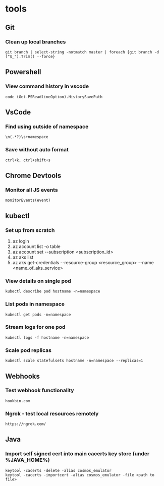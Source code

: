 # tools

## Git

### Clean up local branches
`git branch | select-string -notmatch master | foreach {git branch -d ("$_").Trim() --force}`

## Powershell

### View command history in vscode
`code (Get-PSReadlineOption).HistorySavePath`

## VsCode

### Find using outside of namespace
`\n(.*?)\s+namespace`

### Save without auto format
`ctrl+k, ctrl+shift+s`

## Chrome Devtools

### Monitor all JS events
`monitorEvents(event)`

## kubectl

### Set up from scratch
1. az login
2. az account list -o table
3. az account set --subscription <subscription_id>
4. az aks list
5. az aks get-credentials --resource-group <resource_group> --name <name_of_aks_service>

### View details on single pod
`kubectl describe pod hostname -n=namespace`

### List pods in namespace
`kubectl get pods -n=namespace`

### Stream logs for one pod
`kubectl logs -f hostname -n=namespace`

### Scale pod replicas
`kubectl scale statefulsets hostname -n=namespace --replicas=1`

## Webhooks

### Test webhook functionality
`hookbin.com`

### Ngrok - test local resources remotely
`https://ngrok.com/`

## Java

### Import self signed cert into main cacerts key store (under %JAVA_HOME%)
```
keytool -cacerts -delete -alias cosmos_emulator
keytool -cacerts -importcert -alias cosmos_emulator -file <path to file>
```
